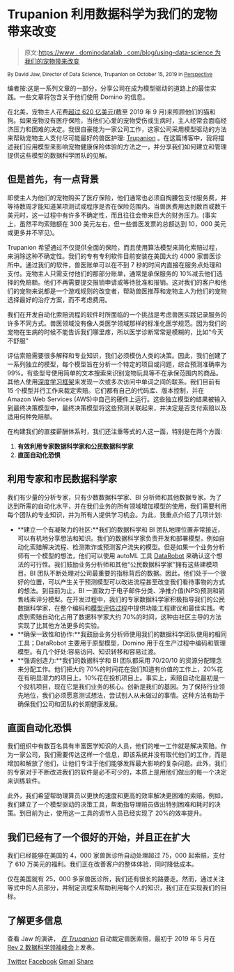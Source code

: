 # Trupanion 利用数据科学为我们的宠物带来改变

> 原文:[https://www . dominodatalab . com/blog/using-data-science 为我们的宠物带来改变](https://www.dominodatalab.com/blog/using-data-science-to-make-a-difference-for-our-pets)

<small class="t-small">By David Jaw, Director of Data Science, Trupanion on October 15, 2019 in [Perspective](/blog/perspective/)</small>

编者按:这是一系列文章的一部分，分享公司在成为模型驱动的道路上的最佳实践。一些文章将包含关于他们使用 Domino 的信息。

在北美，宠物主人花费[超过 620 亿美元](https://investors.trupanion.com/why-trupanion/default.aspx)(截至 2019 年 9 月)来照顾他们的猫和狗。如果宠物没有医疗保险，当他们心爱的宠物受伤或生病时，主人经常会面临经济压力和困难的决定。我很自豪能为一家公司工作，这家公司采用模型驱动的方法来帮助宠物主人支付尽可能最好的兽医护理: [Trupanion](https://trupanion.com/) 。在这篇博客中，我将描述我们应用模型来影响宠物健康保险体验的方法之一，并分享我们如何建立和管理提供这些模型的数据科学团队的见解。

## 但是首先，有一点背景

即使主人为他们的宠物购买了医疗保险，他们通常也必须自掏腰包支付服务费，并等待数周才能知道某项测试或程序是否在保险范围内。当兽医费用达到数百或数千美元时，这一过程中有许多不确定性，而且往往会带来巨大的财务压力。(事实上，虽然平均索赔额在 300 美元左右，但一些兽医发票的总额达到 10，000 美元或更多并不罕见)。

Trupanion 希望通过不仅提供全面的保险，而且使用算法模型来简化索赔过程，来消除这种不确定性。我们的专有专利软件目前安装在美国大约 4000 家兽医诊所中。通过我们的软件，兽医账单可以在不到 7 秒的时间内直接在服务点处理和支付。宠物主人只需支付他们的那部分账单，通常是承保服务的 10%减去他们选择的免赔额。他们不再需要提交报销申请或等待批准和报销。这对我们的客户和他们的宠物来说都是一个游戏规则的改变者，帮助兽医推荐和宠物主人为他们的宠物选择最好的治疗方案，而不考虑费用。

我们在开发自动化索赔流程的软件时所面临的一个挑战是考虑兽医实践记录服务的许多不同方式。兽医领域没有像人类医学领域那样的标准化医学规范。因为我们的宠物在生病的时候不能告诉我们哪里疼，所以医学诊断常常是模糊的，比如“今天不舒服”

评估索赔需要很多解释和专业知识，我们必须模仿人类的决策。因此，我们创建了一系列独立的模型，每个模型旨在分析一个特定的项目或问题，综合预测准确率为 99%。有些型号使用简单的文本搜索来识别宠物玩具等不在承保范围内的商品。其他人使用[深度学习框架](https://blog.dominodatalab.com/deep-learning-introduction)来发现一次或多次访问中单词之间的联系。我们目前有 15 个模型并行工作来裁定索赔。它们都有自己的代码库、版本控制，并在 Amazon Web Services (AWS)中自己的硬件上运行。这些独立模型的结果被输入到最终决策模型中，最终决策模型将这些预测关联起来，并决定是否支付索赔以及适用何种免赔额。

在构建我们的直接薪酬体系时，我们还注重等式的人这一面，特别是在两个方面:

1.  **有效利用专家数据科学家和公民数据科学家**
2.  **直面自动化恐惧**

## 利用专家和市民数据科学家

我们有少量的分析专家，只有少数数据科学家、BI 分析师和其他数据专家。为了达到所需的自动化水平，并在我们业务的所有领域增加模型的使用，我们需要利用每个团队的专业知识，并为所有人提供学习机会。为此，我重点介绍了几项计划:

*   **建立一个有凝聚力的社区:**我们的数据科学和 BI 团队地理位置非常接近，可以有机地分享想法和知识。我们的数据科学家负责开发和部署模型，例如自动化索赔解决流程、检测欺诈或预测客户流失的模型。但是如果一个业务分析师有一个模型的想法，他们可以使用 autoML 工具 [DataRobot](https://www.datarobot.com/) 来确认这个想法的可行性。我们鼓励业务分析师和其他“公民数据科学家”拥有这些建模项目。BI 团队不断处理对公司最重要的指标背后的数据。因此，他们处于一个很好的位置，可以产生关于预测模型可以改进流程甚至改变我们看待事物的方式的想法。到目前为止，BI 一直致力于电子邮件分类、净推介值(NPS)预测和销售线索评分模型。在开发过程中，我们的专家数据科学家积极指导我们的公民数据科学家，在整个编码和[模型评估过程](https://blog.dominodatalab.com/model-evaluation)中提供功能工程建议和最佳实践。考虑到索赔自动化占用了数据科学家大约 70%的时间，这种由社区主导的方法实现了比其他方法更多的实验。
*   **确保一致性和协作:**我鼓励业务分析师使用我们的数据科学团队使用的相同工具；DataRobot 主要用于原型模型，Domino 用于在生产过程中编码和管理模型。有几个好处:容易访问、知识转移和容易过渡。
*   **强调创造力:**我们的数据科学和 BI 团队都采用 70/20/10 的资源分配理念来分配工作。他们把大约 70%的时间花在我们知道有价值的工作上，20%花在有明显潜力的项目上，10%花在投机项目上。事实上，索赔自动化最初是一个投机项目，现在它是我们业务的核心。创新是我们的基因。为了保持行业领先地位，我们必须愿意测试想法，尝试别人从未做过的事情。这种方法有助于确保我们公司和团队的长期健康发展。

## 直面自动化恐惧

我们组织中有数百名具有丰富医学知识的人员，他们的唯一工作就是解决索赔。作为一家公司，我们需要传达这样一个信息，即该系统并没有取代他们的工作，而是增加和解放了他们，让他们专注于他们能够发挥最大影响的复杂问题。此外，我们的专家对于不断改进我们的软件是必不可少的，本质上是用他们做出的每一个决定来训练软件。

此外，我们希望帮助理算员以更快的速度和更高的效率解决更困难的索赔。例如，我们建立了一个模型驱动的决策工具，帮助指导理赔员做出特别困难和耗时的决策。到目前为止，使用这一工具的调节人员已经实现了 20%的效率提升。

## 我们已经有了一个很好的开始，并且正在扩大

我们已经能够在美国的 4，000 家兽医诊所自动处理超过 75，000 起索赔，支付了 610 万美元的福利。我们正在改善客户的整体体验，同时降低成本。

仅在美国就有 25，000 多家兽医诊所，我们还有很长的路要走。然而，通过关注等式中的人员部分，并制定流程来帮助利用每个人的知识，我们正在实现我们的目标。

## 了解更多信息

查看 Jaw 的演讲， [*在 Trupanion*](https://drive.google.com/open?id=1gMWJoGBghmS0alcpQVpajy7pXZ2bqbZT) 自动裁定兽医索赔，最初于 2019 年 5 月在 [Rev 2 数据科学领袖峰会](https://rev.dominodatalab.com)上发表。

[Twitter](/#twitter) [Facebook](/#facebook) [Gmail](/#google_gmail) [Share](https://www.addtoany.com/share#url=https%3A%2F%2Fwww.dominodatalab.com%2Fblog%2Fusing-data-science-to-make-a-difference-for-our-pets%2F&title=Using%20data%20science%20to%20make%20a%20difference%20for%20our%20pets)